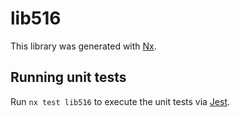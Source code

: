# lib516

This library was generated with [Nx](https://nx.dev).

## Running unit tests

Run `nx test lib516` to execute the unit tests via [Jest](https://jestjs.io).
